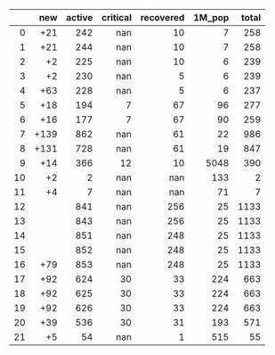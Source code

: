 |    |   new |   active |   critical |   recovered |   1M_pop |   total |
|---:|------:|---------:|-----------:|------------:|---------:|--------:|
|  0 |   +21 |      242 |        nan |          10 |        7 |     258 |
|  1 |   +21 |      244 |        nan |          10 |        7 |     258 |
|  2 |    +2 |      225 |        nan |          10 |        6 |     239 |
|  3 |    +2 |      230 |        nan |           5 |        6 |     239 |
|  4 |   +63 |      228 |        nan |           5 |        6 |     237 |
|  5 |   +18 |      194 |          7 |          67 |       96 |     277 |
|  6 |   +16 |      177 |          7 |          67 |       90 |     259 |
|  7 |  +139 |      862 |        nan |          61 |       22 |     986 |
|  8 |  +131 |      728 |        nan |          61 |       19 |     847 |
|  9 |   +14 |      366 |         12 |          10 |     5048 |     390 |
| 10 |    +2 |        2 |        nan |         nan |      133 |       2 |
| 11 |    +4 |        7 |        nan |         nan |       71 |       7 |
| 12 |       |      841 |        nan |         256 |       25 |    1133 |
| 13 |       |      843 |        nan |         256 |       25 |    1133 |
| 14 |       |      851 |        nan |         248 |       25 |    1133 |
| 15 |       |      852 |        nan |         248 |       25 |    1133 |
| 16 |   +79 |      853 |        nan |         248 |       25 |    1133 |
| 17 |   +92 |      624 |         30 |          33 |      224 |     663 |
| 18 |   +92 |      625 |         30 |          33 |      224 |     663 |
| 19 |   +92 |      626 |         30 |          33 |      224 |     663 |
| 20 |   +39 |      536 |         30 |          31 |      193 |     571 |
| 21 |    +5 |       54 |        nan |           1 |      515 |      55 |